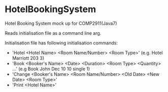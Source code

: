 HotelBookingSystem
==================

Hotel Booking System mock up for COMP2911(Java7)

Reads initialisation file as a command line arg.
 
Initialisation file has following initialisation commands:

- 'Hotel \<Hotel Name\> \<Room Name/Number\> \<Room Type\>' (e.g. Hotel Marriott 203 3)
- 'Book \<Booker's Name\> \<Date\> \<Duration\> \<Room Type\> \<Quantity\> ...' (e.g Book John Dec 10 10 single 1)
- 'Change \<Booker's Name\> \<Room Name/Number\> \<Old Date\> \<New Date\> \<Room Type\>'
- 'Print \<Hotel Name\>'
